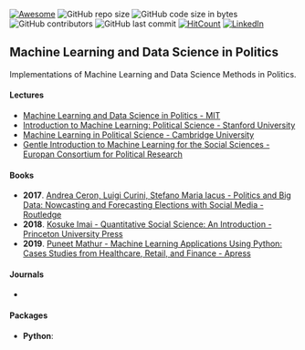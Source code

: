 [![Awesome](https://cdn.rawgit.com/sindresorhus/awesome/d7305f38d29fed78fa85652e3a63e154dd8e8829/media/badge.svg)](https://github.com/sindresorhus/awesome)
![GitHub repo size](https://img.shields.io/github/repo-size/Banyuwangi45/Machine-Learning-and-Data-Science-in-Politics)
![GitHub code size in bytes](https://img.shields.io/github/languages/code-size/Banyuwangi45/Machine-Learning-and-Data-Science-in-Politics)
![GitHub contributors](https://img.shields.io/github/contributors/Banyuwangi45/Machine-Learning-and-Data-Science-in-Politics)
![GitHub last commit](https://img.shields.io/github/last-commit/Banyuwangi45/Machine-Learning-and-Data-Science-in-Politics)
[![HitCount](http://hits.dwyl.com/Banyuwangi45/Machine-Learning-and-Data-Science-in-Politics.svg)](http://hits.dwyl.com/Banyuwangi45/Machine-Learning-and-Data-Science-in-Politics)
[![LinkedIn](https://img.shields.io/badge/-LinkedIn-black.svg?style=flat&logo=linkedin&colorB=555)](https://www.linkedin.com/company/14702071)

## Machine Learning and Data Science in Politics
Implementations of Machine Learning and Data Science Methods in Politics.

#### Lectures
+ [Machine Learning and Data Science in Politics - MIT](http://web.mit.edu/insong/www/pdf/syl-poldata.pdf)
+ [Introduction to Machine Learning: Political Science - Stanford University](http://stanford.edu/~jgrimmer/machineSyll.pdf)
+ [Machine Learning in Political Science - Cambridge University](https://www.cambridge.org/core/journals/political-analysis/special-collections/machine-learning-in-political-science)
+ [Gentle Introduction to Machine Learning for the Social Sciences - Europan Consortium for Political Research](https://ecpr.eu/Events/PanelDetails.aspx?PanelID=7074&EventID=116)

#### Books
+ **2017**. [Andrea Ceron, Luigi Curini, Stefano Maria Iacus - Politics and Big Data: Nowcasting and Forecasting Elections with Social Media - Routledge](https://www.amazon.com/Politics-Big-Data-Nowcasting-Forecasting-ebook/dp/B01MZ1FISW)
+ **2018**. [Kosuke Imai - Quantitative Social Science: An Introduction - Princeton University Press](https://www.amazon.com/Quantitative-Social-Science-Kosuke-Imai/dp/0691175462)
+ **2019**. [Puneet Mathur - Machine Learning Applications Using Python: Cases Studies from Healthcare, Retail, and Finance - Apress](https://www.amazon.com/Machine-Learning-Applications-Using-Python/dp/1484237862)

#### Journals
+ 

#### Packages
+ **Python**: []()

